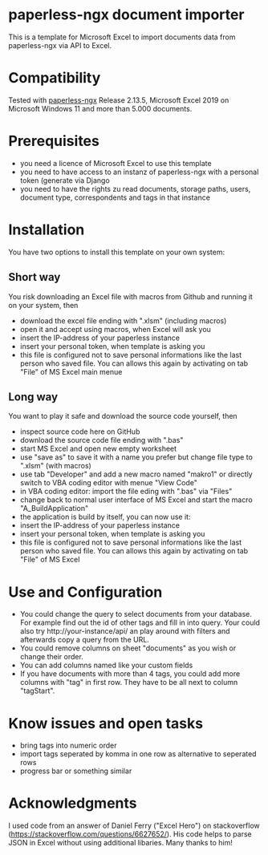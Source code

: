 # paperless-ngx document importer
This is a template for Microsoft Excel to import documents data from paperless-ngx via API to Excel.
# Compatibility
Tested with [paperless-ngx](https://github.com/paperless-ngx/paperless-ngx) Release 2.13.5, Microsoft Excel 2019 on Microsoft Windows 11 and more than 5.000 documents.
# Prerequisites
- you need a licence of Microsoft Excel to use this template
- you need to have access to an instanz of paperless-ngx with a personal token (generate via Django 
- you need to have the rights zu read documents, storage paths, users, document type, correspondents and tags in that instance
# Installation
You have two options to install this template on your own system:
## Short way
You risk downloading an Excel file with macros from Github and running it on your system, then
- download the excel file ending with ".xlsm" (including macros)
- open it and accept using macros, when Excel will ask you
- insert the IP-address of your paperless instance
- insert your personal token, when template is asking you
- this file is configured not to save personal informations like the last person who saved file. You can allows this again by activating on tab "File" of MS Excel main menue
## Long way
You want to play it safe and download the source code yourself, then
- inspect source code here on GitHub
- download the source code file ending with ".bas"
- start MS Excel and open new empty worksheet
- use "save as" to save it with a name you prefer but change file type to ".xlsm" (with macros)
- use tab "Developer" and add a new macro named "makro1" or directly switch to VBA coding editor with menue "View Code"
- in VBA coding editor: import the file eding with ".bas" via "Files"
- change back to normal user interface of MS Excel and start the macro "A_BuildApplication"
- the application is build by itself, you can now use it:
- insert the IP-address of your paperless instance
- insert your personal token, when template is asking you
- this file is configured not to save personal informations like the last person who saved file. You can allows this again by activating on tab "File" of MS Excel 
# Use and Configuration
- You could change the query to select documents from your database. For example find out the id of other tags and fill in into query. Your could also try http://your-instance/api/ an play around with filters and afterwards copy a query from the URL.
- You could remove columns on sheet "documents" as you wish or change their order.
- You can add columns named like your custom fields
- If you have documents with more than 4 tags, you could add more columns with "tag" in first row. They have to be all next to column "tagStart".
# Know issues and open tasks
- bring tags into numeric order
- import tags seperated by komma in one row as alternative to seperated rows
- progress bar or something similar
# Acknowledgments
I used code from an answer of Daniel Ferry ("Excel Hero") on stackoverflow (https://stackoverflow.com/questions/6627652/). His code helps to parse JSON in Excel without using additional libaries. Many thanks to him!

